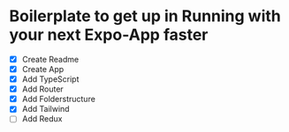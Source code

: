 # Boilerplate to get up in Running with your next Expo-App faster

- [x] Create Readme
- [x] Create App
- [x] Add TypeScript
- [x] Add Router
- [x] Add Folderstructure
- [x] Add Tailwind
- [ ] Add Redux
